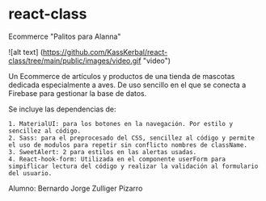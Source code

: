 # react-class

Ecommerce "Palitos para Alanna"

![alt text] (https://github.com/KassKerbal/react-class/tree/main/public/images/video.gif "video")

Un Ecommerce de artículos y productos de una tienda de mascotas dedicada especialmente a aves. De uso sencillo en el que se conecta a Firebase para gestionar la base de datos.

Se incluye las dependencias de:

    1. MaterialUI: para los botones en la navegación. Por estilo y sencillez al código.
    2. Sass: para el preprocesado del CSS, sencillez al código y permite el uso de modulos para repetir sin conflicto nombres de className.
    3. SweetAlert: 2 para estilos en las alertas usadas.
    4. React-hook-form: Utilizada en el componente userForm para simpiflicar lectura del código y realizar la validación al formulario del usuario.

Alumno: Bernardo Jorge Zulliger Pizarro